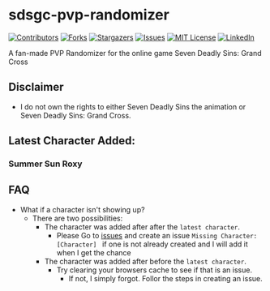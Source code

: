 # sdsgc-pvp-randomizer

[![Contributors][contributors-shield]][contributors-url]
[![Forks][forks-shield]][forks-url]
[![Stargazers][stars-shield]][stars-url]
[![Issues][issues-shield]][issues-url]
[![MIT License][license-shield]][license-url]
[![LinkedIn][linkedin-shield]][linkedin-url]

A fan-made PVP Randomizer for the online game Seven Deadly Sins: Grand Cross

## Disclaimer
- I do not own the rights to either Seven Deadly Sins the animation or Seven Deadly Sins: Grand Cross.

## Latest Character Added: 
### Summer Sun Roxy

## FAQ
- What if a character isn't showing up?
  - There are two possibilities:
    - The character was added after after the ```latest character```.
      - Please Go to [issues](https://github.com/bwhua/sdsgc-pvp-randomizer/issues) and create an issue ```Missing Character: [Character] ``` if one is not already created and I will add it when I get the chance
    - The character was added after before the ```latest character```.
      - Try clearing your browsers cache to see if that is an issue.
        - If not, I simply forgot. Follor the steps in creating an issue. 
      
[contributors-shield]: https://img.shields.io/github/contributors/bwhua/sdsgc-pvp-randomizer.svg?style=flat-square
[contributors-url]: https://github.com/bwhua/sdsgc-pvp-randomizer/graphs/contributors
[forks-shield]: https://img.shields.io/github/forks/bwhua/sdsgc-pvp-randomizer.svg?style=flat-square
[forks-url]: https://github.com/bwhua/sdsgc-pvp-randomizer/network/members
[stars-shield]: https://img.shields.io/github/stars/bwhua/sdsgc-pvp-randomizer.svg?style=flat-square
[stars-url]: https://github.com/bwhua/sdsgc-pvp-randomizer/stargazers
[issues-shield]: https://img.shields.io/github/issues/bwhua/sdsgc-pvp-randomizer.svg?style=flat-square
[issues-url]: https://github.com/bwhua/sdsgc-pvp-randomizer/issues
[license-shield]: https://img.shields.io/github/license/bwhua/sdsgc-pvp-randomizer.svg?style=flat-square
[license-url]: https://github.com/bwhua/sdsgc-pvp-randomizer/blob/master/LICENSE.txt
[linkedin-shield]: https://img.shields.io/badge/-LinkedIn-black.svg?style=flat-square&logo=linkedin&colorB=555
[linkedin-url]: https://linkedin.com/in/bwhua

